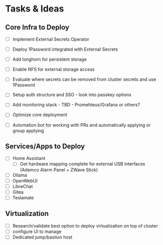 # Tasks & Ideas

## Core Infra to Deploy
- [ ] Implement External Secrets Operator
- [ ] Deploy 1Password integrated with External Secrets
- [ ] Add longhorn for persistent storage
- [ ] Enable NFS for external storage access
- [ ] Evaluate where secrets can be removed from cluster secrets and use 1Password
- [ ] Setup auth structure and SSO - look into passkey options
- [ ] Add monitoring stack - TBD - Promehteus/Grafana or others?
- [ ] Optimize core deployment
- [ ] Automation bot for working with PRs and automatically applying or group applying


## Services/Apps to Deploy
- [ ] Home Assistant
  - [ ] Get hardware mapping complete for external USB interfaces (Ademco Alarm Panel + ZWave Stick)
- [ ] Ollama
- [ ] OpenWebUI
- [ ] LibreChat
- [ ] Gitea
- [ ] Teslamate

## Virtualization
- [ ] Research/validate best option to deploy virtualization on top of cluster
- [ ] configure UI to manage
- [ ] Dedicated jump/bastion host